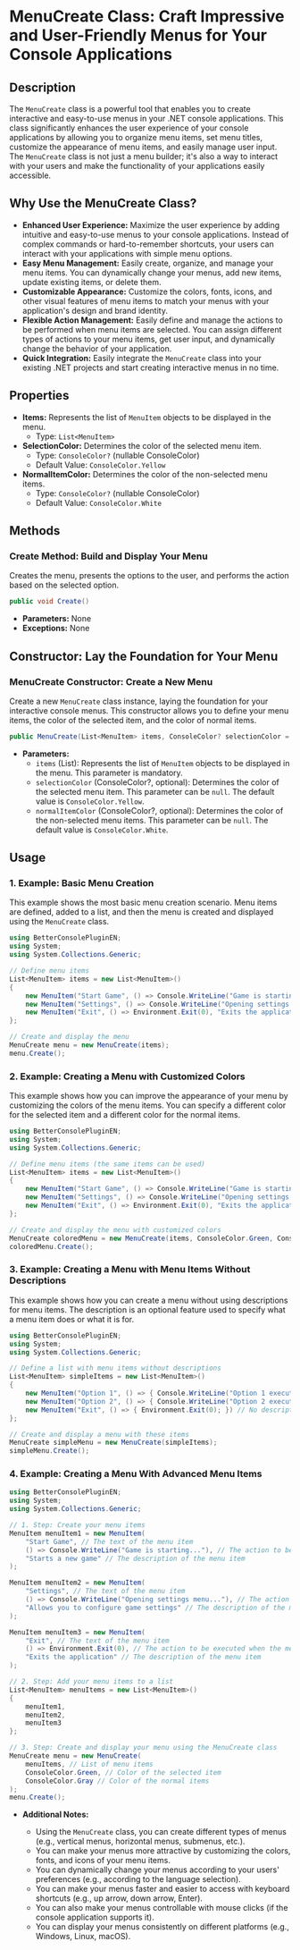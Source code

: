 # MenuCreate Class: Craft Impressive and User-Friendly Menus for Your Console Applications

## Description

The `MenuCreate` class is a powerful tool that enables you to create interactive and easy-to-use menus in your .NET console applications. This class significantly enhances the user experience of your console applications by allowing you to organize menu items, set menu titles, customize the appearance of menu items, and easily manage user input. The `MenuCreate` class is not just a menu builder; it's also a way to interact with your users and make the functionality of your applications easily accessible.

## Why Use the MenuCreate Class?

*   **Enhanced User Experience:** Maximize the user experience by adding intuitive and easy-to-use menus to your console applications. Instead of complex commands or hard-to-remember shortcuts, your users can interact with your applications with simple menu options.
*   **Easy Menu Management:** Easily create, organize, and manage your menu items. You can dynamically change your menus, add new items, update existing items, or delete them.
*   **Customizable Appearance:** Customize the colors, fonts, icons, and other visual features of menu items to match your menus with your application's design and brand identity.
*   **Flexible Action Management:** Easily define and manage the actions to be performed when menu items are selected. You can assign different types of actions to your menu items, get user input, and dynamically change the behavior of your application.
*   **Quick Integration:** Easily integrate the `MenuCreate` class into your existing .NET projects and start creating interactive menus in no time.

## Properties

*   **Items:** Represents the list of `MenuItem` objects to be displayed in the menu.
    *   Type: `List<MenuItem>`
*   **SelectionColor:** Determines the color of the selected menu item.
    *   Type: `ConsoleColor?` (nullable ConsoleColor)
    *   Default Value: `ConsoleColor.Yellow`
*   **NormalItemColor:** Determines the color of the non-selected menu items.
    *   Type: `ConsoleColor?` (nullable ConsoleColor)
    *   Default Value: `ConsoleColor.White`

## Methods

### Create Method: Build and Display Your Menu

Creates the menu, presents the options to the user, and performs the action based on the selected option.

```csharp
public void Create()
```

*   **Parameters:** None
*   **Exceptions:** None

## Constructor: Lay the Foundation for Your Menu

### MenuCreate Constructor: Create a New Menu

Create a new `MenuCreate` class instance, laying the foundation for your interactive console menus. This constructor allows you to define your menu items, the color of the selected item, and the color of normal items.

```csharp
public MenuCreate(List<MenuItem> items, ConsoleColor? selectionColor = null, ConsoleColor? normalItemColor = null)
```

*   **Parameters:**
    *   `items` (List<MenuItem>): Represents the list of `MenuItem` objects to be displayed in the menu. This parameter is mandatory.
    *   `selectionColor` (ConsoleColor?, optional): Determines the color of the selected menu item. This parameter can be `null`. The default value is `ConsoleColor.Yellow`.
    *   `normalItemColor` (ConsoleColor?, optional): Determines the color of the non-selected menu items. This parameter can be `null`. The default value is `ConsoleColor.White`.

## Usage

### 1. Example: Basic Menu Creation

This example shows the most basic menu creation scenario. Menu items are defined, added to a list, and then the menu is created and displayed using the `MenuCreate` class.

```csharp
using BetterConsolePluginEN;
using System;
using System.Collections.Generic;

// Define menu items
List<MenuItem> items = new List<MenuItem>()
{
    new MenuItem("Start Game", () => Console.WriteLine("Game is starting..."), "Starts a new game"),
    new MenuItem("Settings", () => Console.WriteLine("Opening settings menu..."), "Allows you to configure game settings"),
    new MenuItem("Exit", () => Environment.Exit(0), "Exits the application")
};

// Create and display the menu
MenuCreate menu = new MenuCreate(items);
menu.Create();
```

### 2. Example: Creating a Menu with Customized Colors

This example shows how you can improve the appearance of your menu by customizing the colors of the menu items. You can specify a different color for the selected item and a different color for the normal items.

```csharp
using BetterConsolePluginEN;
using System;
using System.Collections.Generic;

// Define menu items (the same items can be used)
List<MenuItem> items = new List<MenuItem>()
{
    new MenuItem("Start Game", () => Console.WriteLine("Game is starting..."), "Starts a new game"),
    new MenuItem("Settings", () => Console.WriteLine("Opening settings menu..."), "Allows you to configure game settings"),
    new MenuItem("Exit", () => Environment.Exit(0), "Exits the application")
};

// Create and display the menu with customized colors
MenuCreate coloredMenu = new MenuCreate(items, ConsoleColor.Green, ConsoleColor.Gray);
coloredMenu.Create();
```

### 3. Example: Creating a Menu with Menu Items Without Descriptions

This example shows how you can create a menu without using descriptions for menu items. The description is an optional feature used to specify what a menu item does or what it is for.

```csharp
using BetterConsolePluginEN;
using System;
using System.Collections.Generic;

// Define a list with menu items without descriptions
List<MenuItem> simpleItems = new List<MenuItem>()
{
    new MenuItem("Option 1", () => { Console.WriteLine("Option 1 executed!"); }), // No description
    new MenuItem("Option 2", () => { Console.WriteLine("Option 2 executed!"); }), // No description
    new MenuItem("Exit", () => { Environment.Exit(0); }) // No description
};

// Create and display a menu with these items
MenuCreate simpleMenu = new MenuCreate(simpleItems);
simpleMenu.Create();
```

### 4. Example: Creating a Menu With Advanced Menu Items

```csharp
using BetterConsolePluginEN;
using System;
using System.Collections.Generic;

// 1. Step: Create your menu items
MenuItem menuItem1 = new MenuItem(
    "Start Game", // The text of the menu item
    () => Console.WriteLine("Game is starting..."), // The action to be executed when the menu item is selected
    "Starts a new game" // The description of the menu item
);

MenuItem menuItem2 = new MenuItem(
    "Settings", // The text of the menu item
    () => Console.WriteLine("Opening settings menu..."), // The action to be executed when the menu item is selected
    "Allows you to configure game settings" // The description of the menu item
);

MenuItem menuItem3 = new MenuItem(
    "Exit", // The text of the menu item
    () => Environment.Exit(0), // The action to be executed when the menu item is selected
    "Exits the application" // The description of the menu item
);

// 2. Step: Add your menu items to a list
List<MenuItem> menuItems = new List<MenuItem>()
{
    menuItem1,
    menuItem2,
    menuItem3
};

// 3. Step: Create and display your menu using the MenuCreate class
MenuCreate menu = new MenuCreate(
    menuItems, // List of menu items
    ConsoleColor.Green, // Color of the selected item
    ConsoleColor.Gray // Color of the normal items
);
menu.Create();
```

*   **Additional Notes:**

    *   Using the `MenuCreate` class, you can create different types of menus (e.g., vertical menus, horizontal menus, submenus, etc.).
    *   You can make your menus more attractive by customizing the colors, fonts, and icons of your menu items.
    *   You can dynamically change your menus according to your users' preferences (e.g., according to the language selection).
    *   You can make your menus faster and easier to access with keyboard shortcuts (e.g., up arrow, down arrow, Enter).
    *   You can also make your menus controllable with mouse clicks (if the console application supports it).
    *   You can display your menus consistently on different platforms (e.g., Windows, Linux, macOS).

